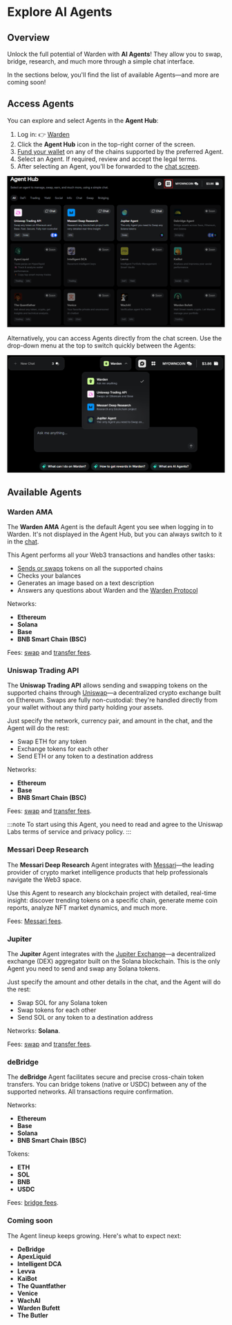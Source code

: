 ﻿---
sidebar_position: 6
---

# Explore AI Agents

## Overview

Unlock the full potential of Warden with **AI Agents**! They allow you to swap, bridge, research, and much more through a simple chat interface.

In the sections below, you'll find the list of available Agents—and more are coming soon!

## Access Agents

You can explore and select Agents in the **Agent Hub**:

1. Log in: 👉 [Warden](https://app.wardenprotocol.org)
2. Click the **Agent Hub** icon in the top-right corner of the screen.
3. [Fund your wallet](manage-assets#deposit-assets) on any of the chains supported by the preferred Agent.
3. Select an Agent. If required, review and accept the legal terms.
4. After selecting an Agent, you'll be forwarded to the [chat screen](use-the-chat).

![The Agent Hub in Warden](../../static/img/warden-app/explore-ai-agents-1.png)

Alternatively, you can access Agents directly from the chat screen. Use the drop-down menu at the top to switch quickly between the Agents:

![Manage AI chats in Warden](../../static/img/warden-app/use-the-chat-3.png)

## Available Agents

### Warden AMA

The **Warden AMA** Agent is the default Agent you see when logging in to Warden. It's not displayed in the Agent Hub, but you can always switch to it in the [chat](use-the-chat).

This Agent performs all your Web3 transactions and handles other tasks:

- [Sends or swaps](manage-assets#send-or-swap-assets) tokens on all the supported chains
- Checks your balances
- Generates an image based on a text description
- Answers any questions about Warden and the [Warden Protocol](https://docs.wardenprotocol.org)

Networks:

- **Ethereum**
- **Solana**
- **Base**
- **BNB Smart Chain (BSC)**

Fees: [swap](fees#swap-fees) and [transfer fees](fees#transfer-fees).

### Uniswap Trading API

The **Uniswap Trading API** allows sending and swapping tokens on the supported chains through [Uniswap](https://app.uniswap.org)—a decentralized crypto exchange built on Ethereum. Swaps are fully non-custodial: they're handled directly from your wallet without any third party holding your assets.

Just specify the network, currency pair, and amount in the chat, and the Agent will do the rest:

- Swap ETH for any token
- Exchange tokens for each other
- Send ETH or any token to a destination address

Networks:

- **Ethereum**
- **Base**
- **BNB Smart Chain (BSC)**

Fees: [swap](fees#swap-fees) and [transfer fees](fees#transfer-fees).

:::note
To start using this Agent, you need to read and agree to the Uniswap Labs terms of service and privacy policy.
:::

### Messari Deep Research

The **Messari Deep Research** Agent integrates with [Messari](https://messari.io)—the leading provider of crypto market intelligence products that help professionals navigate the Web3 space.

Use this Agent to research any blockchain project with detailed, real-time insight: discover trending tokens on a specific chain, generate meme coin reports, analyze NFT market dynamics, and much more.

Fees: [Messari fees](fees#messari-fees).

### Jupiter

The **Jupiter** Agent integrates with the [Jupiter Exchange](https://jup.ag)—a decentralized exchange (DEX) aggregator built on the Solana blockchain. This is the only Agent you need to send and swap any Solana tokens.

Just specify the amount and other details in the chat, and the Agent will do the rest:

- Swap SOL for any Solana token
- Swap tokens for each other
- Send SOL or any token to a destination address

Networks: **Solana**.

Fees: [swap](fees#swap-fees) and [transfer fees](fees#transfer-fees).

### deBridge

The **deBridge** Agent facilitates secure and precise cross-chain token transfers. You can bridge tokens (native or USDC) between any of the supported networks. All transactions require confirmation.

Networks:

- **Ethereum**
- **Base**
- **Solana**
- **BNB Smart Chain (BSC)**

Tokens:

- **ETH**
- **SOL**
- **BNB**
- **USDC**

Fees: [bridge fees](fees#bridge-fees).

### Coming soon

The Agent lineup keeps growing. Here's what to expect next:

- **DeBridge**
- **ApexLiquid**
- **Intelligent DCA**
- **Levva**
- **KaiBot**
- **The Quantfather**
- **Venice**
- **WachAI**
- **Warden Bufett**
- **The Butler**
